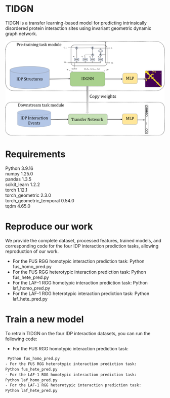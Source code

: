 # TIDGN
TIDGN is a transfer learning-based model for predicting intrinsically disordered protein interaction sites using invariant geometric dynamic graph network.

![TIDGN 示例图片](https://github.com/JingX-ops/TIDGN/blob/main/Image/TIDGN.png?raw=true)
# **Requirements**
Python 3.9.16  
numpy 1.25.0  
pandas 1.3.5  
scikit_learn 1.2.2  
torch 1.12.1  
torch_geometric 2.3.0  
torch_geometric_temporal 0.54.0  
tqdm 4.65.0  
# **Reproduce our work**
We provide the complete dataset, processed features, trained models, and corresponding code for the four IDP interaction prediction tasks, allowing reproduction of our work.
- For the FUS RGG homotypic interaction prediction task:
Python fus_homo_pred.py
- For the FUS RGG heterotypic interaction prediction task:
Python fus_hete_pred.py
- For the LAF-1 RGG homotypic interaction prediction task:
Python laf_homo_pred.py
- For the LAF-1 RGG heterotypic interaction prediction task:
Python laf_hete_pred.py

# **Train a new model**
To retrain TIDGN on the four IDP interaction datasets, you can run the following code:
- For the FUS RGG homotypic interaction prediction task:  
```bash
 Python fus_homo_pred.py
- For the FUS RGG heterotypic interaction prediction task:  
Python fus_hete_pred.py  
- For the LAF-1 RGG homotypic interaction prediction task:  
Python laf_homo_pred.py  
- For the LAF-1 RGG heterotypic interaction prediction task:  
Python laf_hete_pred.py  
